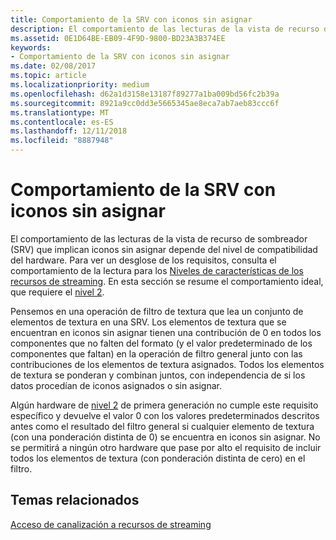 ```yaml
---
title: Comportamiento de la SRV con iconos sin asignar
description: El comportamiento de las lecturas de la vista de recurso de sombreador (SRV) que implican iconos sin asignar depende del nivel de compatibilidad del hardware.
ms.assetid: 0E1D64BE-EB09-4F9D-9800-BD23A3B374EE
keywords:
- Comportamiento de la SRV con iconos sin asignar
ms.date: 02/08/2017
ms.topic: article
ms.localizationpriority: medium
ms.openlocfilehash: d62a1d3158e13187f89277a1ba009bd56fc2b39a
ms.sourcegitcommit: 8921a9cc0dd3e5665345ae8eca7ab7aeb83ccc6f
ms.translationtype: MT
ms.contentlocale: es-ES
ms.lasthandoff: 12/11/2018
ms.locfileid: "8887948"
---
```

# <a name="span-iddirect3dconceptssrvbehaviorwithnon-mappedtilesspansrv-behavior-with-non-mapped-tiles"></a><span id="direct3dconcepts.srv_behavior_with_non-mapped_tiles"></span>Comportamiento de la SRV con iconos sin asignar


El comportamiento de las lecturas de la vista de recurso de sombreador (SRV) que implican iconos sin asignar depende del nivel de compatibilidad del hardware. Para ver un desglose de los requisitos, consulta el comportamiento de la lectura para los [Niveles de características de los recursos de streaming](streaming-resources-features-tiers.md). En esta sección se resume el comportamiento ideal, que requiere el [nivel 2](tier-2.md).

Pensemos en una operación de filtro de textura que lea un conjunto de elementos de textura en una SRV. Los elementos de textura que se encuentran en iconos sin asignar tienen una contribución de 0 en todos los componentes que no falten del formato (y el valor predeterminado de los componentes que faltan) en la operación de filtro general junto con las contribuciones de los elementos de textura asignados. Todos los elementos de textura se ponderan y combinan juntos, con independencia de si los datos procedían de iconos asignados o sin asignar.

Algún hardware de [nivel 2](tier-2.md) de primera generación no cumple este requisito específico y devuelve el valor 0 con los valores predeterminados descritos antes como el resultado del filtro general si cualquier elemento de textura (con una ponderación distinta de 0) se encuentra en iconos sin asignar. No se permitirá a ningún otro hardware que pase por alto el requisito de incluir todos los elementos de textura (con ponderación distinta de cero) en el filtro.

## <a name="span-idrelated-topicsspanrelated-topics"></a><span id="related-topics"></span>Temas relacionados


[Acceso de canalización a recursos de streaming](pipeline-access-to-streaming-resources.md)

 

 





